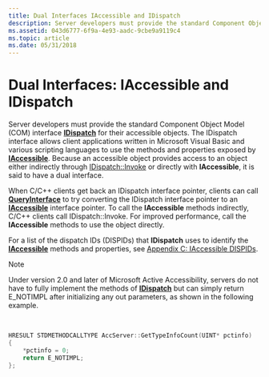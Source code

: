 ```yaml
---
title: Dual Interfaces IAccessible and IDispatch
description: Server developers must provide the standard Component Object Model (COM) interface IDispatch for their accessible objects.
ms.assetid: 043d6777-6f9a-4e93-aadc-9cbe9a9119c4
ms.topic: article
ms.date: 05/31/2018
---
```


# Dual Interfaces: IAccessible and IDispatch

Server developers must provide the standard Component Object Model (COM) interface [**IDispatch**](idispatch-interface.md) for their accessible objects. The IDispatch interface allows client applications written in Microsoft Visual Basic and various scripting languages to use the methods and properties exposed by [**IAccessible**](/windows/desktop/api/oleacc/nn-oleacc-iaccessible). Because an accessible object provides access to an object either indirectly through [IDispatch::Invoke]( https://go.microsoft.com/fwlink/p/?linkid=143844) or directly with **IAccessible**, it is said to have a dual interface.

When C/C++ clients get back an IDispatch interface pointer, clients can call [**QueryInterface**](https://docs.microsoft.com/windows/desktop/api/unknwn/nf-unknwn-iunknown-queryinterface(q)) to try converting the IDispatch interface pointer to an [**IAccessible**](/windows/desktop/api/oleacc/nn-oleacc-iaccessible) interface pointer. To call the **IAccessible** methods indirectly, C/C++ clients call IDispatch::Invoke. For improved performance, call the **IAccessible** methods to use the object directly.

For a list of the dispatch IDs (DISPIDs) that **IDispatch** uses to identify the [**IAccessible**](/windows/desktop/api/oleacc/nn-oleacc-iaccessible) methods and properties, see [Appendix C: IAccessible DISPIDs](appendix-c--iaccessible-dispids.md).

> [!Note]  
> Under version 2.0 and later of Microsoft Active Accessibility, servers do not have to fully implement the methods of [**IDispatch**](idispatch-interface.md) but can simply return E\_NOTIMPL after initializing any out parameters, as shown in the following example.

 


```C++
HRESULT STDMETHODCALLTYPE AccServer::GetTypeInfoCount(UINT* pctinfo)
{
    *pctinfo = 0;
    return E_NOTIMPL;
};
```



 

 




